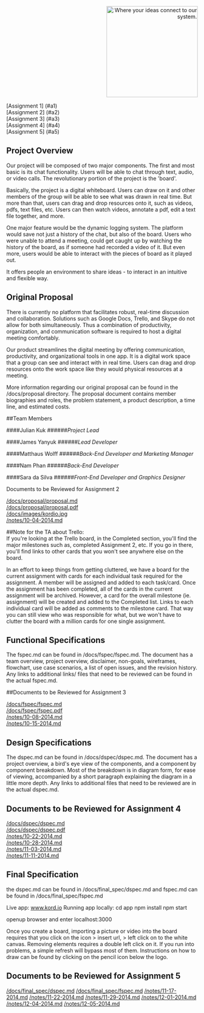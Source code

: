 <p align="right"><img src="https://github.com/umass-cs-326/team-kord.io/blob/master/docs/images/kordio.png" width="240px" alt="Where your ideas connect to our system."></p>  

[Assignment 1] (#a1)  
[Assignment 2] (#a2)  
[Assignment 3] (#a3)  
[Assignment 4] (#a4)  
[Assignment 5] (#a5)
<h2 id="a1">Project Overview</h2>  

Our project will be composed of two major components. The first and most basic is its chat functionality.
Users will be able to chat through text, audio, or video calls. The revolutionary portion of the project is the 'board'.

Basically, the project is a digital whiteboard. Users can draw on it and other members of the group
will be able to see what was drawn in real time. But more than that, users can drag and drop resources onto it,
such as videos, pdfs, text files, etc. Users can then watch videos, annotate a pdf, edit a text file together, and more.

One major feature would be the dynamic logging system. The platform would save not just a history of the chat, but also
of the board. Users who were unable to attend a meeting, could get caught up by watching the history of the board,
as if someone had recorded a video of it. But even more, users would be able to interact with the pieces of board as it played out.

It offers people an environment to share ideas - to interact in an intuitive and flexible way.

<h2 id="a2">Original Proposal</h2>  

There is currently no platform that facilitates robust, real-time discussion and collaboration.
Solutions such as Google Docs, Trello, and Skype do not allow for both simultaneously.
Thus a combination of productivity, organization, and communication software is required to host a digital meeting comfortably.

Our product streamlines the digital meeting by offering communication, productivity, and organizational tools in one app.
It is a digital work space that a group can see and interact with in real time.
Users can drag and drop resources onto the work space like they would physical resources at a meeting.

More information regarding our original proposal can be found in the /docs/proposal directory. The proposal document contains
member biographies and roles, the problem statement, a product description, a time line, and estimated costs.

##Team Members

####Julian Kuk
######*Project Lead*

####James Yanyuk
######*Lead Developer*

####Matthaus Wolff
######*Back-End Developer and Marketing Manager*

####Nam Phan
######*Back-End Developer*

####Sara da Silva
######*Front-End Developer and Graphics Designer*

Documents to be Reviewed for Assignment 2

[/docs/proposal/proposal.md](https://github.com/umass-cs-326/team-kord.io/blob/master/docs/proposal/proposal.md)  
[/docs/proposal/proposal.pdf](https://github.com/umass-cs-326/team-kord.io/blob/master/docs/proposal/proposal.pdf)  
[/docs/images/kordio.jpg](https://github.com/umass-cs-326/team-kord.io/blob/master/docs/images/kordio.jpg)  
[/notes/10-04-2014.md](https://github.com/umass-cs-326/team-kord.io/blob/master/notes/10-04-2014.md)  

##Note for the TA about Trello:  
If you're looking at the Trello board, in the Completed section, you'll find the major milestones
such as, completed Assignment 2, etc. If you go in there, you'll find links
to other cards that you won't see anywhere else on the board.

In an effort to keep things from getting cluttered, we have a board for the current assignment with
cards for each individual task required for the assignment. A member will be assigned and
added to each task/card. Once the assignment has been completed, all of the cards in
the current assignment will be archived. However, a card for the overall milestone (ie. assignment)
will be created and added to the Completed list. Links to each individual card will be added as
comments to the milestone card. That way you can still view who was responsible for what,
but we won't have to clutter the board with a million cards for one single assignment.

<h2 id="a3">Functional Specifications</h2>  

The fspec.md can be found in /docs/fspec/fspec.md.
The document has a team overview, project overview, disclaimer, non-goals, wireframes,
flowchart, use case scenarios, a list of open issues, and the revision history.
Any links to additional links/ files that need to be reviewed can be found in the actual fspec.md.  

##Documents to be Reviewed for Assignment 3

[/docs/fspec/fspec.md](https://github.com/umass-cs-326/team-kord.io/blob/master/docs/fspec/fspec.md)  
[/docs/fspec/fspec.pdf](https://github.com/umass-cs-326/team-kord.io/blob/master/docs/fspec/fspec.pdf)  
[/notes/10-08-2014.md](https://github.com/umass-cs-326/team-kord.io/blob/master/notes/10-08-2014.md)  
[/notes/10-15-2014.md](https://github.com/umass-cs-326/team-kord.io/blob/master/notes/10-15-2014.md)  

<h2 id="a4">Design Specifications</h2>  

The dspec.md can be found in /docs/dspec/dspec.md.
The document has a project overview, a bird's eye view of the components, and
a component by component breakdown. Most of the breakdown is in diagram form,
for ease of viewing, accompanied by a short paragraph explaining the diagram
in a little more depth. Any links to additional files that need to be reviewed
are in the actual dspec.md.  

## Documents to be Reviewed for Assignment 4
[/docs/dspec/dspec.md](https://github.com/umass-cs-326/team-kord.io/blob/master/docs/dspec/dspec.md)  
[/docs/dspec/dspec.pdf](https://github.com/umass-cs-326/team-kord.io/blob/master/docs/dspec/dspec.pdf)  
[/notes/10-22-2014.md](https://github.com/umass-cs-326/team-kord.io/blob/master/notes/10-22-2014.md)  
[/notes/10-28-2014.md](https://github.com/umass-cs-326/team-kord.io/blob/master/notes/10-28-2014.md)  
[/notes/11-03-2014.md](https://github.com/umass-cs-326/team-kord.io/blob/master/notes/11-03-2014.md)  
[/notes/11-11-2014.md](https://github.com/umass-cs-326/team-kord.io/blob/master/notes/11-11-2014.md)  



<h2 id="a5 ">Final Specification</h2>
the dspec.md can be found in /docs/final_spec/dspec.md and 
fspec.md can be found in /docs/final_spec/fspec.md

Live app: www.kord.io
Running app locally: 
	cd app
	npm install
	npm start

openup browser and enter localhost:3000

Once you create a board, importing a picture or video into the board requires that you click on the icon > insert url, > left click on to the white canvas. Removing elements requires a double left click on it. If you run into problems, a simple refresh will bypass most of them.
Instructions on how to draw can be found by clicking on the pencil icon below the logo.
## Documents to be Reviewed for Assignment 5
[/docs/final_spec/dspec.md](https://github.com/umass-cs-326/team-kord.io/blob/master/docs/final_spec/dspec.md)
[/docs/final_spec/fspec.md](https://github.com/umass-cs-326/team-kord.io/blob/master/docs/final_spec/fspec.md)
[/notes/11-17-2014.md](https://github.com/umass-cs-326/team-kord.io/blob/master/notes/11-17-2014.md)
[/notes/11-22-2014.md](https://github.com/umass-cs-326/team-kord.io/blob/master/notes/11-22-2014.md)
[/notes/11-29-2014.md](https://github.com/umass-cs-326/team-kord.io/blob/master/notes/11-29-2014.md)
[/notes/12-01-2014.md](https://github.com/umass-cs-326/team-kord.io/blob/master/notes/12-01-2014.md)
[/notes/12-04-2014.md](https://github.com/umass-cs-326/team-kord.io/blob/master/notes/12-04-2014.md)
[/notes/12-05-2014.md](https://github.com/umass-cs-326/team-kord.io/blob/master/notes/12-05-2014.md)